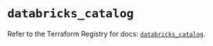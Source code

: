 # `databricks_catalog`

Refer to the Terraform Registry for docs: [`databricks_catalog`](https://registry.terraform.io/providers/databricks/databricks/1.49.1/docs/resources/catalog).
